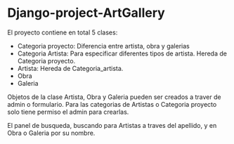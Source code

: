 # Django-project-ArtGallery
El proyecto contiene en total 5 clases:
* Categoria proyecto: Diferencia entre artista, obra y galerias
* Categoria Artista: Para especificar diferentes tipos de artista. Hereda de Categoria proyecto.
* Artista: Hereda de Categoria_artista.
* Obra
* Galeria

Objetos de la clase Artista, Obra y Galeria pueden ser creados a traver de admin o formulario.
Para las categorias de Artistas o Categoria proyecto solo tiene permiso el admin para crearlas.

El panel de busqueda, buscando para Artistas a traves del apellido, y en Obra o Galeria por su nombre. 
